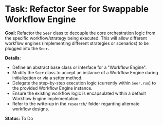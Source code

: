 # Task: Refactor Seer for Swappable Workflow Engine

**Goal:** Refactor the `Seer` class to decouple the core orchestration logic from the specific workflow/strategy being executed. This will allow different workflow engines (implementing different strategies or scenarios) to be plugged into the `Seer`.

**Details:**
- Define an abstract base class or interface for a "Workflow Engine".
- Modify the `Seer` class to accept an instance of a Workflow Engine during initialization or via a setter method.
- Delegate the step-by-step execution logic (currently within `Seer.run`) to the provided Workflow Engine instance.
- Ensure the existing workflow logic is encapsulated within a default Workflow Engine implementation.
- Refer to the write-up in the `research/` folder regarding alternate workflow designs.

**Status:** To Do
